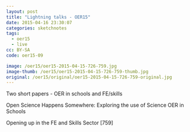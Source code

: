 ```yaml
---
layout: post
title: "Lightning talks - OER15"
date: 2015-04-16 23:30:07
categories: sketchnotes
tags:
  - oer15
  - live
cc: BY-SA
code: oer15-09

image: /oer15/oer15-2015-04-15-726-759.jpg
image-thumb: /oer15/oer15-2015-04-15-726-759-thumb.jpg
original: /oer15/original/oer15-2015-04-15-726-759-original.jpg
---
```

Two short papers - OER in schools and FE/skills

Open Science Happens Somewhere: Exploring the use of Science OER in Schools

Opening up in the FE and Skills Sector [759]
